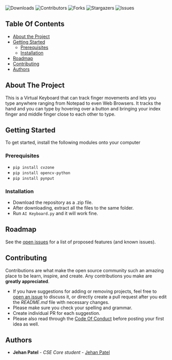 
![Downloads](https://img.shields.io/github/downloads/JehanPatel/Virtual-Keyboard/total) ![Contributors](https://img.shields.io/github/contributors/JehanPatel/Virtual-Keyboard?color=dark-green) ![Forks](https://img.shields.io/github/forks/JehanPatel/Virtual-Keyboard?style=social) ![Stargazers](https://img.shields.io/github/stars/JehanPatel/Virtual-Keyboard?style=social) ![Issues](https://img.shields.io/github/issues/JehanPatel/Virtual-Keyboard) 

## Table Of Contents

* [About the Project](#about-the-project)
* [Getting Started](#getting-started)
  * [Prerequisites](#prerequisites)
  * [Installation](#installation)
* [Roadmap](#roadmap)
* [Contributing](#contributing)
* [Authors](#authors)

## About The Project

This is a Virtual Keyboard that can track finger movements and lets you type anywhere ranging from Notepad to even Web Browsers.
It tracks the hand and you can type by hovering over a button and bringing your index finger and middle finger close to each other to type. 


## Getting Started

To get started, install the following modules onto your computer 

### Prerequisites

- `pip install cvzone`
- `pip install opencv-python`
- `pip install pynput`

### Installation

- Download the repository as a .zip file.
- After downloading, extract all the files to the same folder.
- Run `AI Keyboard.py` and it will work fine.

## Roadmap

See the [open issues](https://github.com/JehanPatel/Virtual-Keyboard/issues) for a list of proposed features (and known issues).

## Contributing

Contributions are what make the open source community such an amazing place to be learn, inspire, and create. Any contributions you make are **greatly appreciated**.
* If you have suggestions for adding or removing projects, feel free to [open an issue](https://github.com/JehanPatel/Virtual-Keyboard/issues/new) to discuss it, or directly create a pull request after you edit the *README.md* file with necessary changes.
* Please make sure you check your spelling and grammar.
* Create individual PR for each suggestion.
* Please also read through the [Code Of Conduct](https://github.com/JehanPatel/Virtual-Keyboard/blob/main/CODE_OF_CONDUCT.md) before posting your first idea as well.

## Authors

* **Jehan Patel** - *CSE Core student* - [Jehan Patel](https://github.com/JehanPatel)

